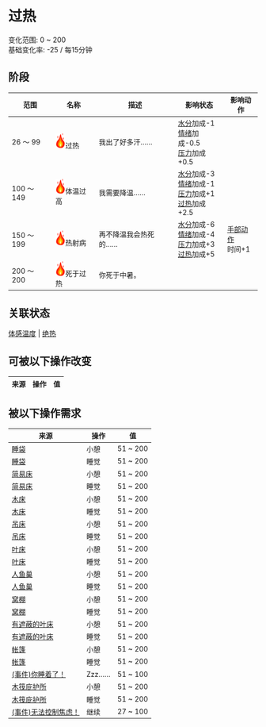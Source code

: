# 过热  
变化范围: 0 ~ 200  
基础变化率: -25 / 每15分钟  
## 阶段  
范围  |  名称  |  描述  |  影响状态  |  影响动作  
----  |  ----  |  ----  |  ----  |  ----  
26 ～ 99  |  <img decoding="async" src="Sprite/Flame.png" style="width:20px;">过热  |  我出了好多汗……  |  [水分](Hydration.md)加成-1<br>[情绪](Morale.md)加成-0.5<br>[压力](Stress.md)加成+0.5  |    
100 ～ 149  |  <img decoding="async" src="Sprite/Flame.png" style="width:20px;">体温过高  |  我需要降温……  |  [水分](Hydration.md)加成-3<br>[情绪](Morale.md)加成-1<br>[压力](Stress.md)加成+1<br>[过热](Hyperthermia.md)加成+2.5  |    
150 ～ 199  |  <img decoding="async" src="Sprite/Flame.png" style="width:20px;">热射病  |  再不降温我会热死的……  |  [水分](Hydration.md)加成-6<br>[情绪](Morale.md)加成-4<br>[压力](Stress.md)加成+3<br>[过热](Hyperthermia.md)加成+5  |  [手部动作](HandAction.md)<br>时间+1  
200 ～ 200  |  <img decoding="async" src="Sprite/Flame.png" style="width:20px;">死于过热  |  你死于中暑。  |    |    
## 关联状态  
[体感温度](TemperaturePerceived.md)  |  [绝热](InsulationHeat.md)  
## 可被以下操作改变  
来源  |  操作  |  值  
----  |  ----  |  ----  
## 被以下操作需求  
来源  |  操作  |  值  
----  |  ----  |  ----  
[睡袋](BedRoll.md)  |  小憩  |  51 ~ 200  
[睡袋](BedRoll.md)  |  睡觉  |  51 ~ 200  
[简易床](BedRustic.md)  |  小憩  |  51 ~ 200  
[简易床](BedRustic.md)  |  睡觉  |  51 ~ 200  
[木床](BedWooden.md)  |  小憩  |  51 ~ 200  
[木床](BedWooden.md)  |  睡觉  |  51 ~ 200  
[吊床](Hammock.md)  |  小憩  |  51 ~ 200  
[吊床](Hammock.md)  |  睡觉  |  51 ~ 200  
[叶床](LeafBed.md)  |  小憩  |  51 ~ 200  
[叶床](LeafBed.md)  |  睡觉  |  51 ~ 200  
[人鱼巢](MermaidNest.md)  |  小憩  |  51 ~ 200  
[人鱼巢](MermaidNest.md)  |  睡觉  |  51 ~ 200  
[窝棚](Shelter.md)  |  小憩  |  51 ~ 200  
[窝棚](Shelter.md)  |  睡觉  |  51 ~ 200  
[有遮蔽的叶床](ShelteredLeafBed.md)  |  小憩  |  51 ~ 200  
[有遮蔽的叶床](ShelteredLeafBed.md)  |  睡觉  |  51 ~ 200  
[帐篷](TentDeployed.md)  |  小憩  |  51 ~ 200  
[帐篷](TentDeployed.md)  |  睡觉  |  51 ~ 200  
[(事件)你睡着了！](Event_FallingAsleep.md)  |  Zzz……  |  51 ~ 100  
[木筏庇护所](RaftShelter.md)  |  小憩  |  51 ~ 200  
[木筏庇护所](RaftShelter.md)  |  睡觉  |  51 ~ 200  
[(事件)无法控制焦虑！](Event_AnxietyAttack.md)  |  继续  |  27 ~ 100  
